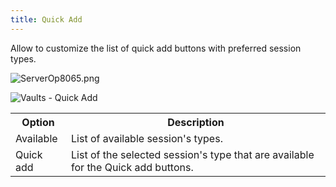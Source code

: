 ```yaml
---
title: Quick Add
---
```

Allow to customize the list of quick add buttons with preferred session types.  

![ServerOp8065.png](/img/en/server/ServerOp8065.png)  

![Vaults - Quick Add](/img/en/server/ServerOp8063.png)  

<table>
	<tr>
		<th>
Option 
		</th>
		<th>
Description 
		</th>
	</tr>
	<tr>
		<td>
Available 
		</td>
		<td>
List of available session&apos;s types. 
		</td>
	</tr>
	<tr>
		<td>
Quick add 
		</td>
		<td>
List of the selected session&apos;s type that are available for the Quick add buttons. 
		</td>
	</tr>
</table>



